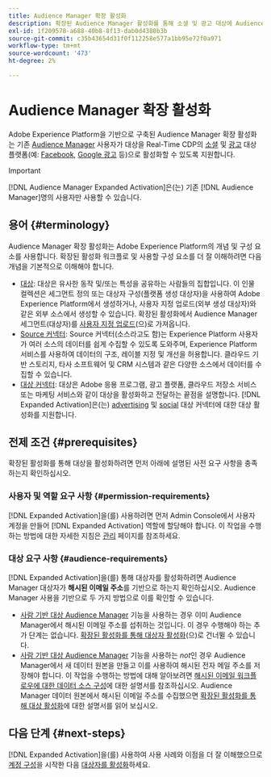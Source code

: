 ```yaml
---
title: Audience Manager 확장 활성화
description: 확장된 Audience Manager 활성화를 통해 소셜 및 광고 대상에 Audience Manager 대상을 활성화하는 방법을 알아봅니다.
exl-id: 1f209578-a688-40b8-8f13-dab0d4380b3b
source-git-commit: c35b43654d31f0f112258e577a1bb95e72f0a971
workflow-type: tm+mt
source-wordcount: '473'
ht-degree: 2%

---
```


# Audience Manager 확장 활성화

Adobe Experience Platform을 기반으로 구축된 Audience Manager 확장 활성화는 기존 [Audience Manager](https://experienceleague.adobe.com/en/docs/audience-manager/user-guide/aam-home) 사용자가 대상을 Real-Time CDP의 [소셜](../destinations/catalog/social/overview.md) 및 [광고](../destinations/catalog/advertising/overview.md) 대상 플랫폼(예: [Facebook](../destinations/catalog/social/facebook.md), [Google 광고](../destinations/catalog/advertising/google-ads-destination.md) 등)으로 활성화할 수 있도록 지원합니다.

>[!IMPORTANT]
>
>[!DNL Audience Manager Expanded Activation]은(는) 기존 [!DNL Audience Manager]명의 사용자만 사용할 수 있습니다.

## 용어 {#terminology}

Audience Manager 확장 활성화는 Adobe Experience Platform의 개념 및 구성 요소를 사용합니다. 확장된 활성화 워크플로 및 사용할 구성 요소를 더 잘 이해하려면 다음 개념을 기본적으로 이해해야 합니다.

* [대상](../segmentation/ui/overview.md): 대상은 유사한 동작 및/또는 특성을 공유하는 사람들의 집합입니다. 이 인물 컬렉션은 세그먼트 정의 또는 대상자 구성(플랫폼 생성 대상자)을 사용하여 Adobe Experience Platform에서 생성하거나, 사용자 지정 업로드(외부 생성 대상자)와 같은 외부 소스에서 생성할 수 있습니다. 확장된 활성화에서 Audience Manager 세그먼트(대상자)를 [사용자 지정 업로드](../segmentation/ui/audience-portal.md#import-audience)(으)로 가져옵니다.
* [Source 커넥터](../sources/home.md): Source 커넥터(소스라고도 함)는 Experience Platform 사용자가 여러 소스의 데이터를 쉽게 수집할 수 있도록 도와주며, Experience Platform 서비스를 사용하여 데이터의 구조, 레이블 지정 및 개선을 허용합니다. 클라우드 기반 스토리지, 타사 소프트웨어 및 CRM 시스템과 같은 다양한 소스에서 데이터를 수집할 수 있습니다.
* [대상 커넥터](../destinations/home.md): 대상은 Adobe 응용 프로그램, 광고 플랫폼, 클라우드 저장소 서비스 또는 마케팅 서비스와 같이 대상을 활성화하고 전달하는 끝점을 설명합니다. [!DNL Expanded Activation]은(는) [advertising](../destinations/catalog/advertising/overview.md) 및 [social](../destinations/catalog/social/overview.md) 대상 커넥터에 대한 대상 활성화를 지원합니다.

## 전제 조건 {#prerequisites}

확장된 활성화를 통해 대상을 활성화하려면 먼저 아래에 설명된 사전 요구 사항을 충족하는지 확인하십시오.

### 사용자 및 역할 요구 사항 {#permission-requirements}

[!DNL Expanded Activation]을(를) 사용하려면 먼저 Admin Console에서 사용자 계정을 만들어 [!DNL Expanded Activation] 역할에 할당해야 합니다. 이 작업을 수행하는 방법에 대한 자세한 지침은 [관리](administration.md) 페이지를 참조하세요.

### 대상 요구 사항 {#audience-requirements}

[!DNL Expanded Activation]을(를) 통해 대상자를 활성화하려면 Audience Manager 대상자가 **해시된 이메일 주소**&#x200B;를 기반으로 하는지 확인하십시오. Audience Manager 사용을 기반으로 두 가지 방법으로 이를 확인할 수 있습니다.

* [사람 기반 대상 Audience Manager](https://experienceleague.adobe.com/en/docs/audience-manager/user-guide/features/destinations/people-based/people-based-destinations-overview) 기능을 사용하는 경우 이미 Audience Manager에서 해시된 이메일 주소를 섭취하는 것입니다. 이 경우 수행해야 하는 추가 단계는 없습니다. [확장된 활성화를 통해 대상자 활성화](activate-audiences.md)(으)로 건너뛸 수 있습니다.
* [사람 기반 대상 Audience Manager](https://experienceleague.adobe.com/en/docs/audience-manager/user-guide/features/destinations/people-based/people-based-destinations-overview) 기능을 사용하는 _not_&#x200B;인 경우 Audience Manager에서 새 데이터 원본을 만들고 이를 사용하여 해시된 전자 메일 주소를 저장해야 합니다. 이 작업을 수행하는 방법에 대해 알아보려면 [해시된 이메일 워크플로우에 대한 데이터 소스 구성](https://experienceleague.adobe.com/en/docs/audience-manager/user-guide/features/data-sources/create-data-source-hashed-emails)에 대한 설명서를 참조하십시오. Audience Manager 데이터 원본에서 해시된 이메일 주소를 수집했으면 [확장된 활성화를 통해 대상 활성화](activate-audiences.md)에 대한 설명서를 읽어 보십시오.

## 다음 단계 {#next-steps}

[!DNL Expanded Activation]을(를) 사용하여 사용 사례와 이점을 더 잘 이해했으므로 [계정 구성](administration.md)을 시작한 다음 [대상자를 활성화](activate-audiences.md)하세요.

